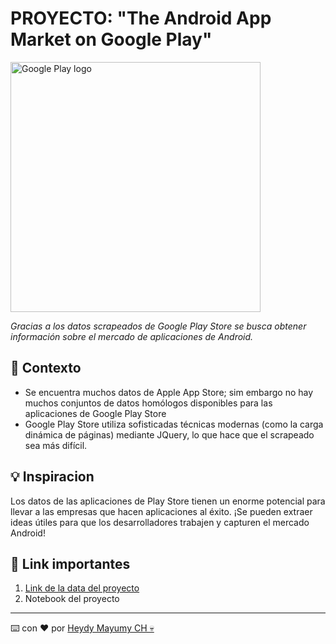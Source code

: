 # PROYECTO: "The Android App Market on Google Play"

<img src="https://raw.githubusercontent.com/MayumyCH/dc_project_analyzing_android_app_market_with_python/main/assets/google_play_store.png" alt="Google Play logo" width="400">

_Gracias a los datos scrapeados de Google Play Store se busca obtener información sobre el mercado de aplicaciones de Android._

## 🔎 Contexto 

- Se encuentra muchos datos de Apple App Store; sim embargo no hay muchos conjuntos de datos homólogos disponibles para las aplicaciones de Google Play Store
- Google Play Store utiliza sofisticadas técnicas modernas (como la carga dinámica de páginas) mediante JQuery, lo que hace que el scrapeado sea más difícil.‎

## 💡 Inspiracion  
‎Los datos de las aplicaciones de Play Store tienen un enorme potencial para llevar a las empresas que hacen aplicaciones al éxito. ¡Se pueden extraer ideas útiles para que los desarrolladores trabajen y capturen el mercado Android!‎

## 🔗 Link importantes 
1. [Link de la data del proyecto](https://www.kaggle.com/lava18/google-play-store-apps)
2. Notebook del proyecto

---
⌨️ con ❤️ por [Heydy Mayumy CH 💀](https://github.com/MayumyCH)